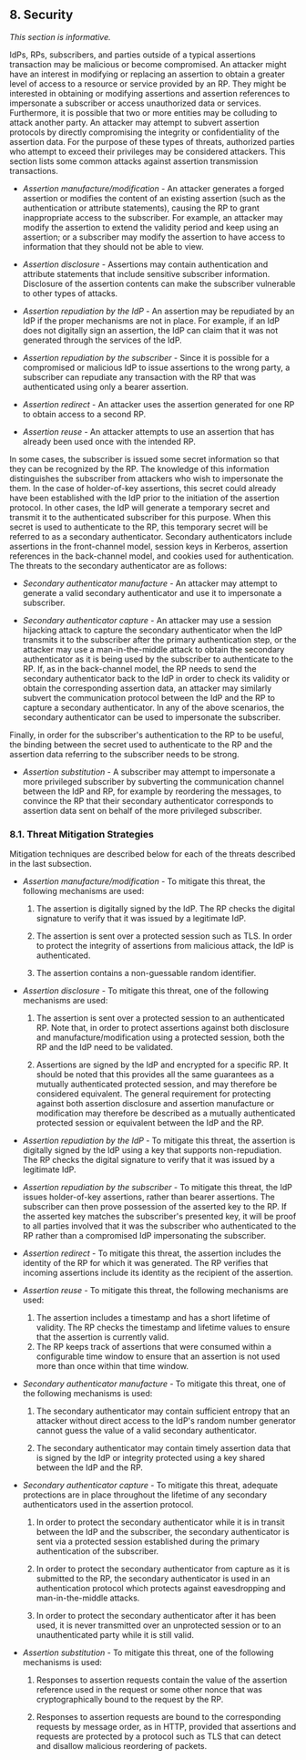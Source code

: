 <div class="breaker"></div>
<a name="sec8"></a>

## 8. Security

*This section is informative.*

IdPs, RPs, subscribers, and parties outside of a typical assertions transaction may be malicious or become compromised. An attacker might have an interest in modifying or replacing an assertion to obtain a greater level of access to a resource or service provided by an
RP. They might be interested in obtaining or modifying
assertions and assertion references to impersonate a subscriber or
access unauthorized data or services. Furthermore, it is possible that
two or more entities may be colluding to attack another party. An
attacker may attempt to subvert assertion protocols by directly
compromising the integrity or confidentiality of the assertion data. For the purpose of these types of threats, authorized parties who attempt to exceed their privileges may be considered attackers. This section lists some common attacks against assertion transmission transactions.

-   *Assertion manufacture/modification* - An attacker generates a
    forged assertion or modifies the content of an existing assertion (such as the
    authentication or attribute statements),
    causing the RP to grant inappropriate access to the subscriber. For
    example, an attacker may modify the assertion to extend the validity
    period and keep using an assertion; or a subscriber may modify the assertion to have access to
    information that they should not be able to view.

-   *Assertion disclosure* - Assertions may contain authentication and
    attribute statements that include sensitive subscriber information.
    Disclosure of the assertion contents can make the subscriber
    vulnerable to other types of attacks.

-   *Assertion repudiation by the IdP* - An assertion may be
    repudiated by an IdP if the proper mechanisms are not in place.
    For example, if an IdP does not digitally sign an assertion, the
    IdP can claim that it was not generated through the services of
    the IdP.

-   *Assertion repudiation by the subscriber* - Since it is possible for
    a compromised or malicious IdP to issue assertions to the
    wrong party, a subscriber can repudiate any transaction with the RP
    that was authenticated using only a bearer assertion.

-   *Assertion redirect* - An attacker uses the assertion generated for
    one RP to obtain access to a second RP.

-   *Assertion reuse* - An attacker attempts to use an assertion that
    has already been used once with the intended RP.

In
some cases, the subscriber is
issued some secret information so that they can be recognized by the RP. The knowledge of this information distinguishes the
subscriber from attackers who wish to impersonate the them. In the
case of holder-of-key assertions, this secret could already have been
established with the IdP prior to the initiation of the assertion
protocol. In other cases, the IdP will generate a temporary secret
and transmit it to the authenticated subscriber for this purpose. When this secret is used to authenticate to the RP, this temporary secret will be referred to as a secondary
authenticator. Secondary authenticators include assertions in the front-channel
model, session keys in Kerberos, assertion references in the back-channel
model, and cookies used for authentication. The threats to the secondary
authenticator are as follows:

-   *Secondary authenticator manufacture* - An attacker may attempt to
    generate a valid secondary authenticator and use it to impersonate
    a subscriber.

-   *Secondary authenticator capture* - An attacker may use a session
    hijacking attack to capture the secondary authenticator when the
    IdP transmits it to the subscriber after the primary
    authentication step, or the attacker may use a man-in-the-middle
    attack to obtain the secondary authenticator as it is being used by
    the subscriber to authenticate to the RP. If, as in the back-channel
    model, the RP needs to send the secondary authenticator back to the
    IdP in order to check its validity or obtain the corresponding
    assertion data, an attacker may similarly subvert the communication
    protocol between the IdP and the RP to capture a
    secondary authenticator. In any of the above scenarios, the
    secondary authenticator can be used to impersonate the subscriber.

Finally, in order for the subscriber's authentication to the RP to be
useful, the binding between the secret used to authenticate to the RP
and the assertion data referring to the subscriber needs to be strong.

-   *Assertion substitution* - A subscriber may attempt to impersonate a
    more privileged subscriber by subverting the communication channel
    between the IdP and RP, for example by reordering the messages,
    to convince the RP that their secondary authenticator
    corresponds to assertion data sent on behalf of the more
    privileged subscriber. 
    

### 8.1. Threat Mitigation Strategies

Mitigation techniques are described below for each of the threats
described in the last subsection.

-   *Assertion manufacture/modification* - To mitigate this threat,
    the following mechanisms are used:

	1.  The assertion is digitally signed by the IdP. The RP 
    checks the digital signature to verify that it was issued by a
    legitimate IdP.

	2.  The assertion is sent over a protected session such as TLS. In
    order to protect the integrity of assertions from malicious attack,
    the IdP is authenticated.

	3. The assertion contains a non-guessable random identifier. 

-   *Assertion disclosure* - To mitigate this threat, one of the
    following mechanisms are used:

	1.  The assertion is sent over a protected session to an
    authenticated RP. Note that, in order to protect assertions against
    both disclosure and manufacture/modification using a protected
    session, both the RP and the IdP need to be validated. 

	2.  Assertions are signed by the IdP and encrypted for
    a specific RP.  It should be
    noted that this provides all the same guarantees as a mutually
    authenticated protected session, and may therefore be
    considered equivalent. The general requirement for protecting
    against both assertion disclosure and assertion
    manufacture or modification may therefore be described as a mutually authenticated protected session or equivalent between the IdP
    and the RP. 

-   *Assertion repudiation by the IdP* - To mitigate this threat,
    the assertion is digitally signed by the IdP using a key
    that supports non-repudiation. The RP checks the digital
    signature to verify that it was issued by a legitimate IdP.

-   *Assertion repudiation by the subscriber* - To mitigate this threat,
    the IdP issues holder-of-key assertions, rather than bearer assertions.
    The subscriber can then prove possession of the asserted key to
    the RP. If the asserted key matches the subscriber's presented key,
    it will be proof to all parties
    involved that it was the subscriber who authenticated to the RP
    rather than a compromised IdP impersonating the subscriber.

-   *Assertion redirect* - To mitigate this threat, the assertion
    includes the identity of the RP for which it was generated. The RP
    verifies that incoming assertions include its identity as the
    recipient of the assertion. 

-   *Assertion reuse* - To mitigate this threat, the following
    mechanisms are used:

	1.  The assertion includes a timestamp and has a short lifetime
    of validity. The RP checks the timestamp and lifetime values to
    ensure that the assertion is currently valid. 
	2.  The RP keeps track of assertions that were consumed within
    a configurable time window to ensure that an assertion is not
    used more than once within that time window. 

-   *Secondary authenticator manufacture* - To mitigate this threat, one
    of the following mechanisms is used:

	1.  The secondary authenticator may contain sufficient entropy that an
    attacker without direct access to the IdP's random number
    generator cannot guess the value of a valid secondary authenticator.

	2.  The secondary authenticator may contain timely assertion data that
    is signed by the IdP or integrity protected using a key shared
    between the IdP and the RP.



-   *Secondary authenticator capture* - To mitigate this threat,
    adequate protections are in place throughout the lifetime of
    any secondary authenticators used in the assertion protocol.

	1.  In order to protect the secondary authenticator while it is in
    transit between the IdP and the subscriber, the secondary
    authenticator is sent via a protected session established
    during the primary authentication of the subscriber. 

	2.  In order to protect the secondary authenticator from capture as it
    is submitted to the RP, the secondary authenticator is used in
    an authentication protocol which protects against eavesdropping and
    man-in-the-middle attacks.

	3.  In order to protect the secondary authenticator after it has been
    used, it is never transmitted over an unprotected session or to
    an unauthenticated party while it is still valid.
    
-   *Assertion substitution* - To mitigate this threat, one of the
    following mechanisms is used:

	1.  Responses to assertion requests contain the value of the assertion reference used
    in the request or some other nonce that was cryptographically bound
    to the request by the RP.

	2.  Responses to assertion requests are bound to the corresponding
    requests by message order, as in HTTP, provided that assertions and
    requests are protected by a protocol such as TLS that can detect and
    disallow malicious reordering of packets.
